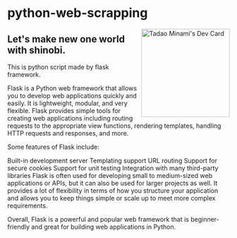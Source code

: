 # python-web-scrapping

<a href="https://app.daily.dev/ItamiWorld"><img src="https://api.daily.dev/devcards/dab7f860f7394fc0803744e36b99fc39.png?r=rb6" width="200" align='right' alt="Tadao Minami's Dev Card"/></a>

## Let's make new one world with shinobi.

This is python script made by flask framework.

Flask is a Python web framework that allows you to develop web applications quickly and easily.
It is lightweight, modular, and very flexible.
Flask provides simple tools for creating web applications including routing requests to the appropriate view functions, rendering templates, handling HTTP requests and responses, and more.

Some features of Flask include:

Built-in development server
Templating support
URL routing
Support for secure cookies
Support for unit testing
Integration with many third-party libraries
Flask is often used for developing small to medium-sized web applications or APIs, but it can also be used for larger projects as well.
It provides a lot of flexibility in terms of how you structure your application and allows you to keep things simple or scale up to meet more complex requirements.

Overall, Flask is a powerful and popular web framework that is beginner-friendly and great for building web applications in Python.
